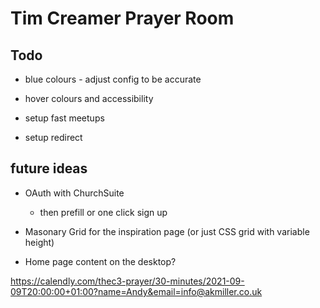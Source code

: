 # Tim Creamer Prayer Room

## Todo

- blue colours - adjust config to be accurate
- hover colours and accessibility

- setup fast meetups
- setup redirect

## future ideas

- OAuth with ChurchSuite

  - then prefill or one click sign up

- Masonary Grid for the inspiration page (or just CSS grid with variable height)
- Home page content on the desktop?

https://calendly.com/thec3-prayer/30-minutes/2021-09-09T20:00:00+01:00?name=Andy&email=info@akmiller.co.uk
